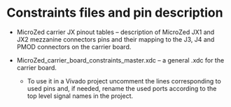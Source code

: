 # Constraints files and pin description

- MicroZed carrier JX pinout tables &ndash; description of MicroZed JX1 and JX2 mezzanine connectors pins and their mapping to the J3, J4 and PMOD connectors on the carrier board.

- MicroZed_carrier_board_constraints_master.xdc – a general .xdc for the carrier board.
  
  - To use it in a Vivado project uncomment the lines corresponding to used pins and, if needed, rename the used ports according to the top level signal names in the project.


